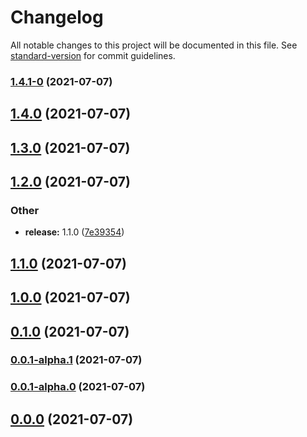 # Changelog

All notable changes to this project will be documented in this file. See [standard-version](https://github.com/conventional-changelog/standard-version) for commit guidelines.

### [1.4.1-0](https://github.com/Riftland/vue-pet/compare/v1.4.0...v1.4.1-0) (2021-07-07)

## [1.4.0](https://github.com/Riftland/vue-pet/compare/v1.3.0...v1.4.0) (2021-07-07)

## [1.3.0](https://github.com/Riftland/vue-pet/compare/v1.2.0...v1.3.0) (2021-07-07)

## [1.2.0](https://github.com/Riftland/vue-pet/compare/v1.0.0...v1.2.0) (2021-07-07)


### Other

* **release:** 1.1.0 ([7e39354](https://github.com/Riftland/vue-pet/commit/7e39354aba24f47745c7cd9676b80eb163bbd904))

## [1.1.0](https://github.com/Riftland/vue-pet/compare/v1.0.0...v1.1.0) (2021-07-07)

## [1.0.0](https://github.com/Riftland/vue-pet/compare/v0.1.0...v1.0.0) (2021-07-07)

## [0.1.0](https://github.com/Riftland/vue-pet/compare/v0.0.1-alpha.1...v0.1.0) (2021-07-07)

### [0.0.1-alpha.1](https://github.com/Riftland/vue-pet/compare/v0.0.1-alpha.0...v0.0.1-alpha.1) (2021-07-07)

### [0.0.1-alpha.0](https://github.com/Riftland/vue-pet/compare/v0.0.0...v0.0.1-alpha.0) (2021-07-07)

## [0.0.0](https://github.com/Riftland/vue-pet/compare/v1.1.0...v0.0.0) (2021-07-07)
